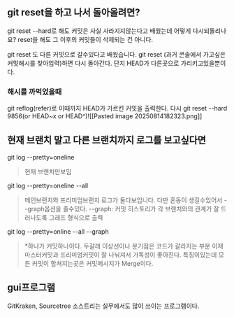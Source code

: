 ## git reset을 하고 나서 돌아올려면?
git reset --hard로 해도 커밋은 사실 사라지지않는다고 배웠는데 어떻게 다시되돌리나요?
reset을 해도 그 이후의 커밋들이 삭제되는 건 아니다.

git reset 도 다른 커밋으로 갈수있다고 배웠습니다.
git reset (과거 콘솔에서 가고싶은 커밋해시를 찾아입력)하면 다시 돌아간다.
단지 HEAD가 다른곳으로 가리키고있을뿐이다.

### **해시를 까먹었을때**
git reflog(refer)로 이때까지 HEAD가  가르킨 커밋을 출력한다.
다시 
git reset --hard 9856(or HEAD~x or HEAD^)![[Pasted image 20250814182323.png]]

## 현재 브랜치 말고 다른 브랜치까지 로그를 보고싶다면
git log --pretty=oneline
>현재 브랜치만보임

git log --pretty=oneline --all
> 메인브랜치와 프리미엄브랜치 로그가 둘다보입니다.
> 다만 혼동이 생길수있어서 --graph옵션을 줄수있다.
> --graph: 커밋 히스토리가 각 브랜치와의 관계가 잘 드러나도록 그래프 형식으로 출력

git log --pretty=online --all --graph
> \*하나가 커밋하나이다. 두갈래 이상선이나 분기점은 코드가 갈라지는 부분
> 이제 마스터커밋과 프리미엄커밋이 잘 나눠져서 가독성이 좋아진다.
> 특징이있는데 모든 커밋이 합쳐지는곳은 커밋메시지가 Merge이다.
> 

## gui프로그램
GitKraken, Sourcetree
소스트리는 실무에서도 많이 쓰이는 프로그램이다.
